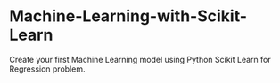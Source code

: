 # Machine-Learning-with-Scikit-Learn
Create your first Machine Learning model using Python Scikit Learn for Regression problem.
